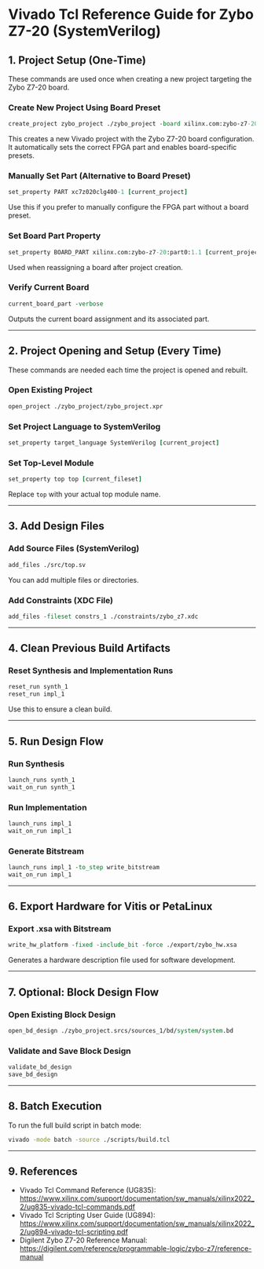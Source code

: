 
# Vivado Tcl Reference Guide for Zybo Z7-20 (SystemVerilog)

## 1. Project Setup (One-Time)

These commands are used once when creating a new project targeting the Zybo Z7-20 board.

### Create New Project Using Board Preset

```tcl
create_project zybo_project ./zybo_project -board xilinx.com:zybo-z7-20:part0:1.1 -force
```

This creates a new Vivado project with the Zybo Z7-20 board configuration. It automatically sets the correct FPGA part and enables board-specific presets.

### Manually Set Part (Alternative to Board Preset)

```tcl
set_property PART xc7z020clg400-1 [current_project]
```

Use this if you prefer to manually configure the FPGA part without a board preset.

### Set Board Part Property

```tcl
set_property BOARD_PART xilinx.com:zybo-z7-20:part0:1.1 [current_project]
```

Used when reassigning a board after project creation.

### Verify Current Board

```tcl
current_board_part -verbose
```

Outputs the current board assignment and its associated part.

---

## 2. Project Opening and Setup (Every Time)

These commands are needed each time the project is opened and rebuilt.

### Open Existing Project

```tcl
open_project ./zybo_project/zybo_project.xpr
```

### Set Project Language to SystemVerilog

```tcl
set_property target_language SystemVerilog [current_project]
```

### Set Top-Level Module

```tcl
set_property top top [current_fileset]
```

Replace `top` with your actual top module name.

---

## 3. Add Design Files

### Add Source Files (SystemVerilog)

```tcl
add_files ./src/top.sv
```

You can add multiple files or directories.

### Add Constraints (XDC File)

```tcl
add_files -fileset constrs_1 ./constraints/zybo_z7.xdc
```

---

## 4. Clean Previous Build Artifacts

### Reset Synthesis and Implementation Runs

```tcl
reset_run synth_1
reset_run impl_1
```

Use this to ensure a clean build.

---

## 5. Run Design Flow

### Run Synthesis

```tcl
launch_runs synth_1
wait_on_run synth_1
```

### Run Implementation

```tcl
launch_runs impl_1
wait_on_run impl_1
```

### Generate Bitstream

```tcl
launch_runs impl_1 -to_step write_bitstream
wait_on_run impl_1
```

---

## 6. Export Hardware for Vitis or PetaLinux

### Export .xsa with Bitstream

```tcl
write_hw_platform -fixed -include_bit -force ./export/zybo_hw.xsa
```

Generates a hardware description file used for software development.

---

## 7. Optional: Block Design Flow

### Open Existing Block Design

```tcl
open_bd_design ./zybo_project.srcs/sources_1/bd/system/system.bd
```

### Validate and Save Block Design

```tcl
validate_bd_design
save_bd_design
```

---

## 8. Batch Execution

To run the full build script in batch mode:

```sh
vivado -mode batch -source ./scripts/build.tcl
```

---

## 9. References

- Vivado Tcl Command Reference (UG835): https://www.xilinx.com/support/documentation/sw_manuals/xilinx2022_2/ug835-vivado-tcl-commands.pdf
- Vivado Tcl Scripting User Guide (UG894): https://www.xilinx.com/support/documentation/sw_manuals/xilinx2022_2/ug894-vivado-tcl-scripting.pdf
- Digilent Zybo Z7-20 Reference Manual: https://digilent.com/reference/programmable-logic/zybo-z7/reference-manual
